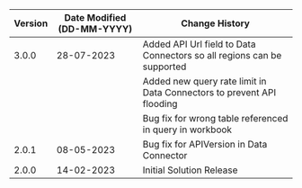 | **Version** | **Date Modified (DD-MM-YYYY)** | **Change History**                          |
|-------------|--------------------------------|---------------------------------------------|
| 3.0.0       | 28-07-2023                     | Added API Url field to Data Connectors so all regions can be supported |
|       |                     | Added new query rate limit in Data Connectors to prevent API flooding |
|       |                     | Bug fix for wrong table referenced in query in workbook |
| 2.0.1       | 08-05-2023                     | Bug fix for APIVersion in Data Connector |
| 2.0.0       | 14-02-2023                     | Initial Solution Release |
